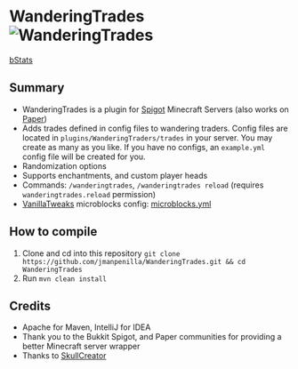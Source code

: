 # WanderingTrades ![WanderingTrades](https://github.com/jmanpenilla/WanderingTrades/workflows/WanderingTrades/badge.svg?branch=master)
[bStats](https://bstats.org/plugin/bukkit/WanderingTrades/7597)


## Summary

* WanderingTrades is a plugin for [Spigot](https://www.spigotmc.org/) Minecraft Servers (also works on [Paper](https://www.papermc.io/))
* Adds trades defined in config files to wandering traders. Config files are located in ```plugins/WanderingTraders/trades``` in your server. You may create as many as you like. If you have no configs, an ```example.yml``` config file will be created for you.
* Randomization options
* Supports enchantments, and custom player heads
* Commands: `````/wanderingtrades`````, `````/wanderingtrades reload````` (requires ```wanderingtrades.reload``` permission)
* [VanillaTweaks](https://vanillatweaks.net) microblocks config: [microblocks.yml](https://gist.github.com/jmanpenilla/56120245992a7c4099c13b798c94b5e0) 


## How to compile

1. Clone and cd into this repository ```git clone https://github.com/jmanpenilla/WanderingTrades.git && cd WanderingTrades```
2. Run ```mvn clean install```


## Credits

* Apache for Maven, IntelliJ for IDEA
* Thank you to the Bukkit Spigot, and Paper communities for providing a better Minecraft server wrapper
* Thanks to [SkullCreator](https://github.com/deanveloper/SkullCreator)
